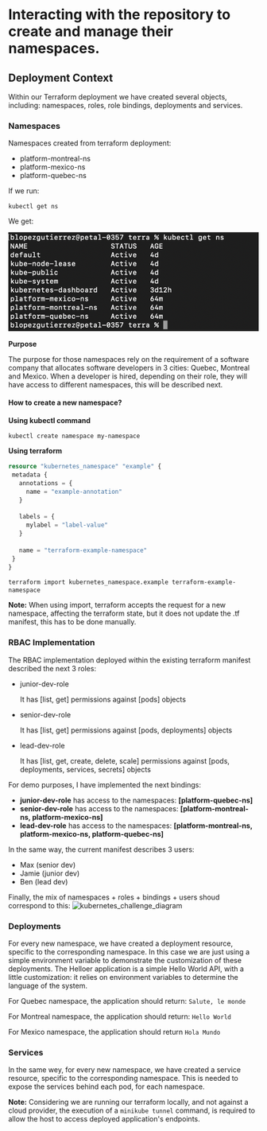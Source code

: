 # Interacting with the repository to create and manage their namespaces.

## Deployment Context
Within our Terraform deployment we have created several objects, including: namespaces, roles, role bindings, deployments and services.

### Namespaces
Namespaces created from terraform deployment:
* platform-montreal-ns
* platform-mexico-ns
* platform-quebec-ns

If we run:
```console
kubectl get ns
 ```

 We get:
 
 ![alt text](./screenshots/user/image.png)

 **Purpose**

The purpose for those namespaces rely on the requirement of a software company that allocates software developers in 3 cities: Quebec, Montreal and Mexico.
When a developer is hired, depending on their role, they will have access to different namespaces, this will be described next.
#### How to create a new namespace?
**Using kubectl command**
```console
kubectl create namespace my-namespace
 ```

 **Using terraform**
 ```terraform
resource "kubernetes_namespace" "example" {
  metadata {
    annotations = {
      name = "example-annotation"
    }

    labels = {
      mylabel = "label-value"
    }

    name = "terraform-example-namespace"
  }
}
 ```
 ```console
terraform import kubernetes_namespace.example terraform-example-namespace
 ```

 **Note:** When using import, terraform accepts the request for a new namespace, affecting the terraform state, but it does not update the .tf manifest, this has to be done manually.
### RBAC Implementation
The RBAC implementation deployed within the existing terraform manifest described the next 3 roles:
* junior-dev-role
    
    It has [list, get] permissions against [pods] objects
* senior-dev-role
   
   It has [list, get] permissions against [pods, deployments] objects
* lead-dev-role

    It has [list, get, create, delete, scale] permissions against [pods, deployments, services, secrets] objects


For demo purposes, I have implemented the next bindings:
* **junior-dev-role** has access to the namespaces: **[platform-quebec-ns]**
* **senior-dev-role** has access to the namespaces: **[platform-montreal-ns, platform-mexico-ns]**
* **lead-dev-role** has access to the namespaces: **[platform-montreal-ns, platform-mexico-ns, platform-quebec-ns]**

In the same way, the current manifest describes 3 users:
* Max (senior dev)
* Jamie (junior dev)
* Ben (lead dev)

Finally, the mix of namespaces + roles + bindings + users shoud correspond to this:
![kubernetes_challenge_diagram](https://github.com/user-attachments/assets/5c77ec34-6aeb-4306-bb2c-2b9f08abe77d)
### Deployments
For every new namespace, we have created a deployment resource, specific to the corresponding namespace. In this case we are just using a simple environment variable to demonstrate the customization of these deployments.
The Helloer application is a simple Hello World API, with a little customization: it relies on environment variables to determine the language of the system.

For Quebec namespace, the application should return: `Salute, le monde`

For Montreal namespace, the application should return: `Hello World`

For Mexico namespace, the application should return `Hola Mundo`

### Services
In the same wey, for every new namespace, we have created a service resource, specific to the corresponding namespace. This is needed to expose the services behind each pod, for each namespace.

**Note:** Considering we are running our terraform locally, and not against a cloud provider, the execution of a `minikube tunnel` command, is required to allow the host to access deployed application's endpoints.
